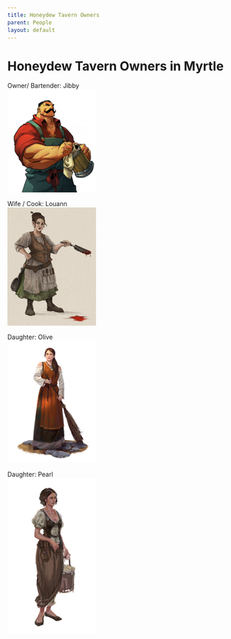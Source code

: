 ```yaml
---
title: Honeydew Tavern Owners
parent: People
layout: default
---
```


# Honeydew Tavern Owners in Myrtle

Owner/ Bartender: Jibby<br>
<img src="jibby.jpg" width="200"/>
 
Wife / Cook: Louann<br>
<img src="louann.jpg" width="200"/>

Daughter: Olive<br>
<img src="olive.jpg" width="200"/>
  
Daughter: Pearl<br>
<img src="pearl.jpg" width="200"/>
 	

